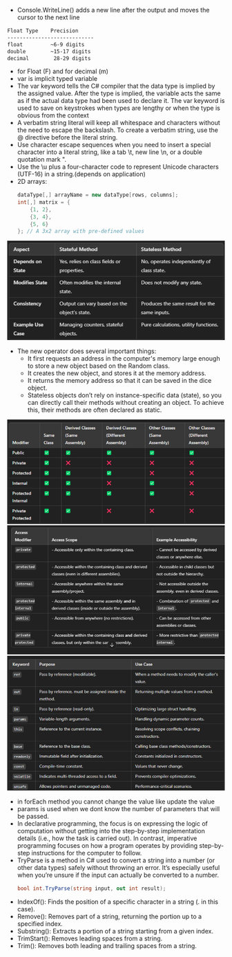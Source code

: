 - Console.WriteLine() adds a new line after the output and moves the cursor to the next line 
```
Float Type    Precision
----------------------------
float         ~6-9 digits
double        ~15-17 digits
decimal        28-29 digits
```
- for Float (F) and for decimal (m)
- var is implicit typed variable
- The var keyword tells the C# compiler that the data type is implied by the assigned value. After the type is implied, the variable acts the same as if the actual data type had been used to declare it. The var keyword is used to save on keystrokes when types are lengthy or when the type is obvious from the context
- A verbatim string literal will keep all whitespace and characters without the need to escape the backslash. To create a verbatim string, use the @ directive before the literal string.
- Use character escape sequences when you need to insert a special character into a literal string, like a tab \t, new line \n, or a double quotation mark \".
- Use the \u plus a four-character code to represent Unicode characters (UTF-16) in a string.(depends on application)
- 2D arrays:
    ```csharp
    dataType[,] arrayName = new dataType[rows, columns];
    int[,] matrix = {
        {1, 2}, 
        {3, 4}, 
        {5, 6}
    }; // A 3x2 array with pre-defined values
    ```
 ![state vs stateless](image.png)
 - The new operator does several important things:
    - It first requests an address in the computer's memory large enough to store a new object based on the Random class.
    - It creates the new object, and stores it at the memory address.
    - It returns the memory address so that it can be saved in the dice object.
    - Stateless objects don’t rely on instance-specific data (state), so you can directly call their methods without creating an object. To achieve this, their methods are often declared as static.

![access modifier](image-1.png)  
![access modifier](image-2.png)
![C# keywords](image-3.png)
- in forEach method you cannot change the value like update the value 
- params is used when we dont know the number of parameters that will be passed.
- In declarative programming, the focus is on expressing the logic of computation without getting into the step-by-step implementation details (i.e., how the task is carried out). In contrast, imperative programming focuses on how a program operates by providing step-by-step instructions for the computer to follow.
- TryParse is a method in C# used to convert a string into a number (or other data types) safely without throwing an error. It’s especially useful when you’re unsure if the input can actually be converted to a number.
    ```csharp
    bool int.TryParse(string input, out int result);
    ```
- IndexOf(): Finds the position of a specific character in a string (. in this case).
- Remove(): Removes part of a string, returning the portion up to a specified index.
- Substring(): Extracts a portion of a string starting from a given index.
- TrimStart(): Removes leading spaces from a string.
- Trim(): Removes both leading and trailing spaces from a string.
